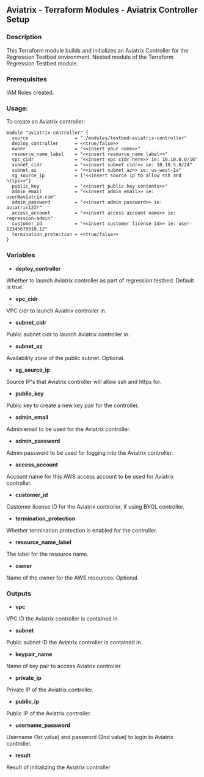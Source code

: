 ## Aviatrix - Terraform Modules - Aviatrix Controller Setup

### Description
This Terraform module builds and initializes an Aviatrix Controller for the Regression Testbed environment. Nested module of the Terraform Regression Testbed module.

### Prerequisites

IAM Roles created.

### Usage:
To create an Aviatrix controller:
```
module "aviatrix-controller" {
  source                 = "./modules/testbed-aviatrix-controller"
  deploy_controller      = <<true/false>>
  owner                  = "<<insert your name>>"
  resource_name_label    = "<<insert resource_name_label>>"
  vpc_cidr               = "<<insert vpc cidr here>> ie: 10.10.0.0/16"
  subnet_cidr            = "<<insert subnet cidr>> ie: 10.10.5.0/24"
  subnet_az              = "<<insert subnet az>> ie: us-west-1a"
  sg_source_ip           = ["<<insert source ip to allow ssh and https>>"]
  public_key             = "<<insert public key contents>>"
  admin_email            = "<<insert admin email>> ie: user@aviatrix.com"
  admin_password         = "<<insert admin password>> ie: aviatrix123!"
  access_account         = "<<insert access account name>> ie: regression-admin"
  customer_id            = "<<insert customer license id>> ie: user-12345678910.12"
  termination_protection = <<true/false>>
}
```

### Variables

- **deploy_controller**

Whether to launch Aviatrix controller as part of regression testbed. Default is true.

- **vpc_cidr**

VPC cidr to launch Aviatrix controller in.

- **subnet_cidr**

Public subnet cidr to launch Aviatrix controller in.

- **subnet_az**

Availability zone of the public subnet. Optional.

- **sg_source_ip**

Source IP's that Aviatrix controller will allow ssh and https for.

- **public_key**

Public key to create a new key pair for the controller.

- **admin_email**

Admin email to be used for the Aviatrix controller.

- **admin_password**

Admin password to be used for logging into the Aviatrix controller.

- **access_account**

Account name for this AWS access account to be used for Aviatrix controller.

- **customer_id**

Customer license ID for the Aviatrix controller, if using BYOL controller.

- **termination_protection**

Whether termination protection is enabled for the controller.

- **resource_name_label**

The label for the resource name.

- **owner**

Name of the owner for the AWS resources. Optional.

### Outputs

- **vpc**

VPC ID the Aviatrix controller is contained in.

- **subnet**

Public subnet ID the Aviatrix controller is contained in.

- **keypair_name**

Name of key pair to access Aviatrix controller.

- **private_ip**

Private IP of the Aviatrix controller.

- **public_ip**

Public IP of the Aviatrix controller.

- **username_password**

Username (1st value) and password (2nd value) to login to Aviatrix controller.

- **result**

Result of initializing the Aviatrix controller
